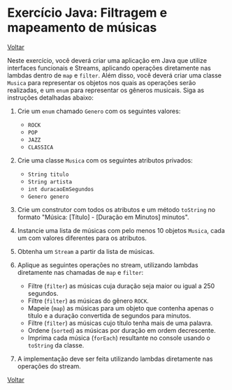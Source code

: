 # Exercício Java: Filtragem e mapeamento de músicas

[Voltar](../../../README.md)

Neste exercício, você deverá criar uma aplicação em Java que utilize interfaces funcionais e Streams, aplicando operações diretamente nas lambdas dentro de `map` e `filter`. Além disso, você deverá criar uma classe `Musica` para representar os objetos nos quais as operações serão realizadas, e um `enum` para representar os gêneros musicais. Siga as instruções detalhadas abaixo:

1. Crie um `enum` chamado `Genero` com os seguintes valores:

   - `ROCK`
   - `POP`
   - `JAZZ`
   - `CLASSICA`

2. Crie uma classe `Musica` com os seguintes atributos privados:

   - `String titulo`
   - `String artista`
   - `int duracaoEmSegundos`
   - `Genero genero`

3. Crie um construtor com todos os atributos e um método `toString` no formato "Música: [Título] - [Duração em Minutos] minutos".

4. Instancie uma lista de músicas com pelo menos 10 objetos `Musica`, cada um com valores diferentes para os atributos.

5. Obtenha um `Stream` a partir da lista de músicas.

6. Aplique as seguintes operações no stream, utilizando lambdas diretamente nas chamadas de `map` e `filter`:

   - Filtre (`filter`) as músicas cuja duração seja maior ou igual a 250 segundos.
   - Filtre (`filter`) as músicas do gênero `ROCK`.
   - Mapeie (`map`) as músicas para um objeto que contenha apenas o título e a duração convertida de segundos para minutos.
   - Filtre (`filter`) as músicas cujo título tenha mais de uma palavra.
   - Ordene (`sorted`) as músicas por duração em ordem decrescente.
   - Imprima cada música (`forEach`) resultante no console usando o `toString` da classe.

7. A implementação deve ser feita utilizando lambdas diretamente nas operações do stream.

[Voltar](../../../README.md)
